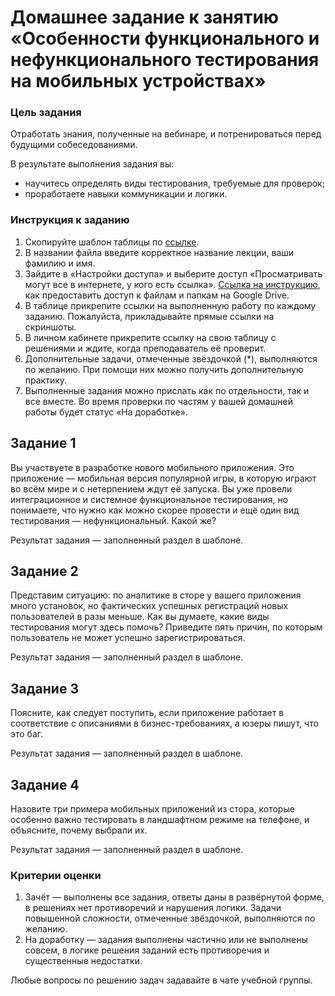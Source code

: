 # Домашнее задание к занятию «Особенности функционального и нефункционального тестирования на мобильных устройствах»

### Цель задания

Отработать знания, полученные на вебинаре, и потренироваться перед будущими собеседованиями.

В результате выполнения задания вы:

- научитесь определять виды тестирования, требуемые для проверок;
- проработаете навыки коммуникации и логики.

### Инструкция к заданию

1. Скопируйте шаблон таблицы по [ссылке](https://docs.google.com/spreadsheets/d/1B8kvrxyKEs1uFAuFeIyYzVQSElvBGAzaFrnboQH6RL4/edit?usp=sharing).
2. В названии файла введите корректное название лекции, ваши фамилию и имя.
3. Зайдите в «Настройки доступа» и выберите доступ «Просматривать могут все в интернете, у кого есть ссылка». [Ссылка на инструкцию](https://support.google.com/docs/answer/2494822?hl=ru&co=GENIE.Platform%3DDesktop), как предоставить доступ к файлам и папкам на Google Drive.
4. В таблице прикрепите ссылки на выполненную работу по каждому заданию. Пожалуйста, прикладывайте прямые ссылки на скриншоты.
5. В личном кабинете прикрепите ссылку на свою таблицу с решениями и ждите, когда преподаватель её проверит.
6. Дополнительные задачи, отмеченные звёздочкой (*), выполняются по желанию. При помощи них можно получить дополнительную практику.
7. Выполненные задания можно прислать как по отдельности, так и все вместе. Во время проверки по частям у вашей домашней работы будет статус «На доработке».

## Задание 1

Вы участвуете в разработке нового мобильного приложения. Это приложение — мобильная версия популярной игры, в которую играют во всём мире и с нетерпением ждут её запуска. Вы уже провели интеграционное и системное функциональное тестирования, но понимаете, что нужно как можно скорее провести и ещё один вид тестирования — нефункциональный. Какой же?

Результат задания — заполненный раздел в шаблоне.

## Задание 2 

Представим ситуацию: по аналитике в сторе у вашего приложения много установок, но фактических успешных регистраций новых пользователей в разы меньше.
Как вы думаете, какие виды тестирования могут здесь помочь? Приведите пять причин, по которым пользователь не может успешно зарегистрироваться.

Результат задания — заполненный раздел в шаблоне.

## Задание 3

Поясните, как следует поступить, если приложение работает в соответствие с описаниями в бизнес-требованиях, а юзеры пишут, что это баг.

Результат задания — заполненный раздел в шаблоне.


## Задание 4

Назовите три примера мобильных приложений из стора, которые особенно важно тестировать в ландшафтном режиме на телефоне, и объясните, почему выбрали их.

Результат задания — заполненный раздел в шаблоне.


### Критерии оценки
1. Зачёт — выполнены все задания, ответы даны в развёрнутой форме, в решениях нет противоречий и нарушения логики. Задачи повышенной сложности, отмеченные звёздочкой, выполняются по желанию. 
2. На доработку — задания выполнены частично или не выполнены совсем, в логике решения заданий есть противоречия и существенные недостатки.

Любые вопросы по решению задач задавайте в чате учебной группы.
